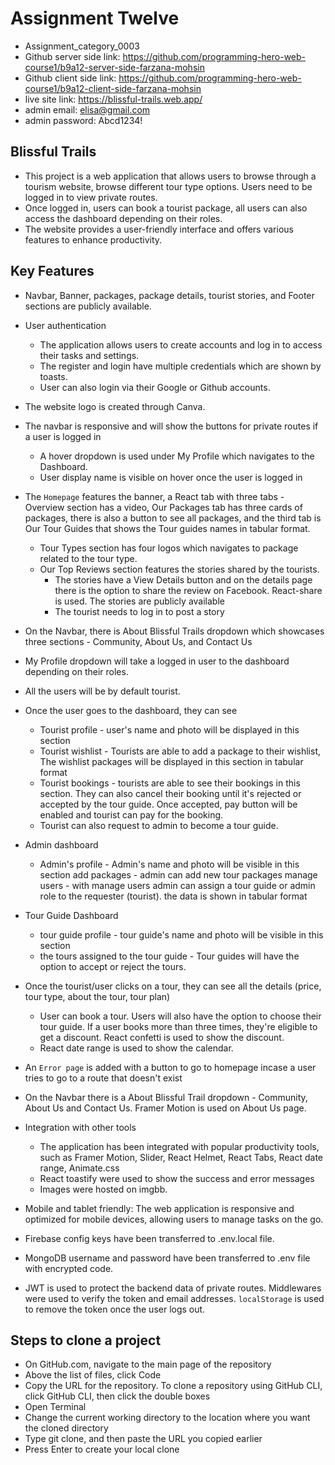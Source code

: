 # Assignment Twelve

- Assignment_category_0003
- Github server side link: https://github.com/programming-hero-web-course1/b9a12-server-side-farzana-mohsin
- Github client side link: https://github.com/programming-hero-web-course1/b9a12-client-side-farzana-mohsin
- live site link: https://blissful-trails.web.app/
- admin email: elisa@gmail.com
- admin password: Abcd1234!

## Blissful Trails

- This project is a web application that allows users to browse through a tourism website, browse different tour type options. Users need to be logged in to view private routes.
- Once logged in, users can book a tourist package, all users can also access the dashboard depending on their roles.
- The website provides a user-friendly interface and offers various features to enhance productivity.

## Key Features

- Navbar, Banner, packages, package details, tourist stories, and Footer sections are publicly available.

- User authentication

  - The application allows users to create accounts and log in to access their tasks and settings.
  - The register and login have multiple credentials which are shown by toasts.
  - User can also login via their Google or Github accounts.

- The website logo is created through Canva.
- The navbar is responsive and will show the buttons for private routes if a user is logged in

  - A hover dropdown is used under My Profile which navigates to the Dashboard.
  - User display name is visible on hover once the user is logged in

- The `Homepage` features the banner, a React tab with three tabs - Overview section has a video, Our Packages tab has three cards of packages, there is also a button to see all packages, and the third tab is Our Tour Guides that shows the Tour guides names in tabular format.

  - Tour Types section has four logos which navigates to package related to the tour type.
  - Our Top Reviews section features the stories shared by the tourists.
    - The stories have a View Details button and on the details page there is the option to share the review on Facebook. React-share is used. The stories are publicly available
    - The tourist needs to log in to post a story

- On the Navbar, there is About Blissful Trails dropdown which showcases three sections - Community, About Us, and Contact Us
- My Profile dropdown will take a logged in user to the dashboard depending on their roles.
- All the users will be by default tourist.
- Once the user goes to the dashboard, they can see
  - Tourist profile - user's name and photo will be displayed in this section
  - Tourist wishlist - Tourists are able to add a package to their wishlist, The wishlist packages will be displayed in this section in tabular format
  - Tourist bookings - tourists are able to see their bookings in this section. They can also cancel their booking until it's rejected or accepted by the tour guide. Once accepted, pay button will be enabled and tourist can pay for the booking.
  - Tourist can also request to admin to become a tour guide.
- Admin dashboard
  - Admin's profile - Admin's name and photo will be visible in this section
    add packages - admin can add new tour packages
    manage users - with manage users admin can assign a tour guide or admin role to the requester (tourist). the data is shown in tabular format
- Tour Guide Dashboard

  - tour guide profile - tour guide's name and photo will be visible in this section
  - the tours assigned to the tour guide - Tour guides will have the option to accept or reject the tours.

- Once the tourist/user clicks on a tour, they can see all the details (price, tour type, about the tour, tour plan)

  - User can book a tour. Users will also have the option to choose their tour guide. If a user books more than three times, they're eligible to get a discount. React confetti is used to show the discount.
  - React date range is used to show the calendar.

- An `Error page` is added with a button to go to homepage incase a user tries to go to a route that doesn't exist
- On the Navbar there is a About Blissful Trail dropdown - Community, About Us and Contact Us. Framer Motion is used on About Us page.

- Integration with other tools

  - The application has been integrated with popular productivity tools, such as Framer Motion, Slider, React Helmet, React Tabs, React date range, Animate.css
  - React toastify were used to show the success and error messages
  - Images were hosted on imgbb.

- Mobile and tablet friendly: The web application is responsive and optimized for mobile devices, allowing users to manage tasks on the go.
- Firebase config keys have been transferred to .env.local file.
- MongoDB username and password have been transferred to .env file with encrypted code.
- JWT is used to protect the backend data of private routes. Middlewares were used to verify the token and email addresses. `localStorage` is used to remove the token once the user logs out.

## Steps to clone a project

- On GitHub.com, navigate to the main page of the repository
- Above the list of files, click  Code
- Copy the URL for the repository. To clone a repository using GitHub CLI, click GitHub CLI, then click the double boxes
- Open Terminal
- Change the current working directory to the location where you want the cloned directory
- Type git clone, and then paste the URL you copied earlier
- Press Enter to create your local clone
